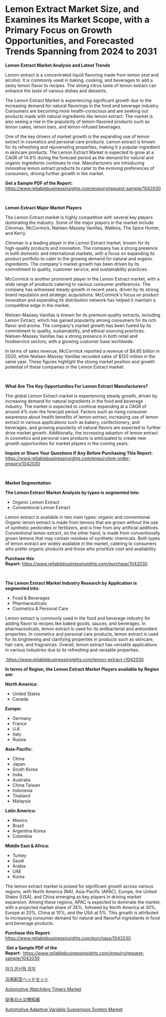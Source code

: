 <p><h1>Lemon Extract Market Size, and Examines its Market Scope, with a Primary Focus on Growth Opportunities, and Forecasted Trends Spanning from 2024 to 2031</h1></p><p><strong>Lemon Extract Market Analysis and Latest Trends</strong></p>
<p><p>Lemon extract is a concentrated liquid flavoring made from lemon zest and alcohol. It is commonly used in baking, cooking, and beverages to add a zesty lemon flavor to recipes. The strong citrus taste of lemon extract can enhance the taste of various dishes and desserts.</p><p>The Lemon Extract Market is experiencing significant growth due to the increasing demand for natural flavorings in the food and beverage industry. Consumers are becoming more health-conscious and are seeking out products made with natural ingredients like lemon extract. The market is also seeing a rise in the popularity of lemon-flavored products such as lemon cakes, lemon bars, and lemon-infused beverages.</p><p>One of the key drivers of market growth is the expanding use of lemon extract in cosmetics and personal care products. Lemon extract is known for its refreshing and rejuvenating properties, making it a popular ingredient in skincare products. The Lemon Extract Market is expected to grow at a CAGR of 14.9% during the forecast period as the demand for natural and organic ingredients continues to rise. Manufacturers are introducing innovative lemon extract products to cater to the evolving preferences of consumers, driving further growth in the market.</p></p>
<p><strong>Get a Sample PDF of the Report:&nbsp;</strong> <a href="https://www.reliablebusinessinsights.com/enquiry/request-sample/1042030">https://www.reliablebusinessinsights.com/enquiry/request-sample/1042030</a></p>
<p>&nbsp;</p>
<p><strong>Lemon Extract Major Market Players</strong></p>
<p><p>The Lemon Extract market is highly competitive with several key players dominating the industry. Some of the major players in the market include Citromax, McCormick, Nielsen-Massey Vanillas, Watkins, The Spice Hunter, and Kerry.</p><p>Citromax is a leading player in the Lemon Extract market, known for its high-quality products and innovation. The company has a strong presence in both domestic and international markets, with a focus on expanding its product portfolio to cater to the growing demand for natural and organic ingredients. The company's market growth has been driven by its commitment to quality, customer service, and sustainability practices.</p><p>McCormick is another prominent player in the Lemon Extract market, with a wide range of products catering to various consumer preferences. The company has witnessed steady growth in recent years, driven by its strong brand reputation and strategic acquisitions. McCormick's focus on product innovation and expanding its distribution network has helped it maintain a competitive edge in the market.</p><p>Nielsen-Massey Vanillas is known for its premium quality extracts, including Lemon Extract, which has gained popularity among consumers for its rich flavor and aroma. The company's market growth has been fueled by its commitment to quality, sustainability, and ethical sourcing practices. Nielsen-Massey Vanillas has a strong presence in both retail and foodservice sectors, with a growing customer base worldwide.</p><p>In terms of sales revenue, McCormick reported a revenue of $4.85 billion in 2020, while Nielsen-Massey Vanillas recorded sales of $120 million in the same year. These figures highlight the strong market position and growth potential of these companies in the Lemon Extract market.</p></p>
<p>&nbsp;</p>
<p><strong>What Are The Key Opportunities For Lemon Extract Manufacturers?</strong></p>
<p><p>The global Lemon Extract market is experiencing steady growth, driven by increasing demand for natural ingredients in the food and beverage industry. The market is expected to continue expanding at a CAGR of around 4% over the forecast period. Factors such as rising consumer awareness about health benefits of lemon extract, increasing use of lemon extract in various applications such as bakery, confectionery, and beverages, and growing popularity of natural flavors are expected to further drive market growth. Additionally, the increasing adoption of lemon extract in cosmetics and personal care products is anticipated to create new growth opportunities for market players in the coming years.</p></p>
<p><strong>Inquire or Share Your Questions If Any Before Purchasing This Report:</strong> <a href="https://www.reliablebusinessinsights.com/enquiry/pre-order-enquiry/1042030">https://www.reliablebusinessinsights.com/enquiry/pre-order-enquiry/1042030</a></p>
<p>&nbsp;</p>
<p><strong>Market Segmentation</strong></p>
<p><strong>The Lemon Extract Market Analysis by types is segmented into:</strong></p>
<p><ul><li>Organic Lemon Extract</li><li>Conventional Lemon Extract</li></ul></p>
<p><p>Lemon extract is available in two main types: organic and conventional. Organic lemon extract is made from lemons that are grown without the use of synthetic pesticides or fertilizers, and is free from any artificial additives. Conventional lemon extract, on the other hand, is made from conventionally grown lemons that may contain residues of synthetic chemicals. Both types of lemon extract are widely available in the market, catering to consumers who prefer organic products and those who prioritize cost and availability.</p></p>
<p><strong>Purchase this Report:&nbsp;</strong><a href="https://www.reliablebusinessinsights.com/purchase/1042030">https://www.reliablebusinessinsights.com/purchase/1042030</a></p>
<p>&nbsp;</p>
<p><strong>The Lemon Extract Market Industry Research by Application is segmented into:</strong></p>
<p><ul><li>Food & Beverages</li><li>Pharmaceuticals</li><li>Cosmetics & Personal Care</li></ul></p>
<p><p>Lemon extract is commonly used in the food and beverage industry for adding flavor to recipes like baked goods, sauces, and beverages. In pharmaceuticals, lemon extract is used for its antibacterial and antioxidant properties. In cosmetics and personal care products, lemon extract is used for its brightening and clarifying properties in products such as skincare, hair care, and fragrances. Overall, lemon extract has versatile applications in various industries due to its refreshing and versatile properties.</p></p>
<p><a href="https://www.reliablebusinessinsights.com/lemon-extract-r1042030">&nbsp;https://www.reliablebusinessinsights.com/lemon-extract-r1042030</a></p>
<p><strong>In terms of Region, the Lemon Extract Market Players available by Region are:</strong></p>
<p>
    <p> <strong> North America: </strong>
        <ul>
            <li>United States</li>
            <li>Canada</li>
        </ul>
        </p> 
    <p> <strong> Europe: </strong>
        <ul>
            <li>Germany</li>
            <li>France</li>
            <li>U.K.</li>
            <li>Italy</li>
            <li>Russia</li>
        </ul>
        </p> 
    <p> <strong> Asia-Pacific: </strong>
        <ul>
            <li>China</li>
            <li>Japan</li>
            <li>South Korea</li>
            <li>India</li>
            <li>Australia</li>
            <li>China Taiwan</li>
            <li>Indonesia</li>
            <li>Thailand</li>
            <li>Malaysia</li>
        </ul>
        </p> 
    <p> <strong> Latin America: </strong>
        <ul>
            <li>Mexico</li>
            <li>Brazil</li>
            <li>Argentina Korea</li>
            <li>Colombia</li>
        </ul>
        </p> 
    <p> <strong> Middle East & Africa: </strong>
        <ul>
            <li>Turkey</li>
            <li>Saudi</li>
            <li>Arabia</li>
            <li>UAE</li>
            <li>Korea</li>
        </ul>
    </p>
    </p>
<p><p>The lemon extract market is poised for significant growth across various regions, with North America (NA), Asia-Pacific (APAC), Europe, the United States (USA), and China emerging as key players in driving market expansion. Among these regions, APAC is expected to dominate the market, with a projected market share of 35%, followed by North America at 30%, Europe at 20%, China at 10%, and the USA at 5%. This growth is attributed to increasing consumer demand for natural and flavorful ingredients in food and beverage products.</p></p>
<p><strong>Purchase this Report: </strong><a href="https://www.reliablebusinessinsights.com/purchase/1042030">https://www.reliablebusinessinsights.com/purchase/1042030</a></p>
<p>&nbsp;<strong>Get a Sample PDF of the Report:&nbsp;&nbsp;</strong><a href="https://www.reliablebusinessinsights.com/enquiry/request-sample/1042030">https://www.reliablebusinessinsights.com/enquiry/request-sample/1042030</a></p>
<p><strong></strong></p>
<p><p><a href="https://github.com/tukangkrupk/Market-Research-Report-List-1/blob/main/3507850117211.md">아기 온난화 장치</a></p><p><a href="https://medium.com/@chloeconn80/%E4%B8%80%E8%88%AC%E8%88%AA%E7%A9%BA%E3%83%98%E3%83%83%E3%83%89%E3%82%BB%E3%83%83%E3%83%88%E5%B8%82%E5%A0%B4%E8%A6%8F%E6%A8%A1%E3%81%A8%E3%82%B7%E3%82%A7%E3%82%A2%E5%88%86%E6%9E%90-%E6%88%90%E9%95%B7%E3%83%88%E3%83%AC%E3%83%B3%E3%83%89%E3%81%A8%E4%BA%88%E6%B8%AC-2024%E5%B9%B4-2031%E5%B9%B4-c82afcb3e117">汎用航空ヘッドセット</a></p><p><a href="https://github.com/suitykhatun12/Market-Research-Report-List-1/blob/main/automotive-watchdog-timers-market.md">Automotive Watchdog Timers Market</a></p><p><a href="https://medium.com/@alejandroramirez23k/%E3%82%B0%E3%83%AD%E3%83%BC%E3%83%90%E3%83%AB%E5%BE%93%E6%9D%A5%E3%81%AE%E7%81%AB%E7%81%BD%E6%A4%9C%E5%87%BA%E5%99%A8%E5%B8%82%E5%A0%B4%E3%81%AE%E5%8C%85%E6%8B%AC%E7%9A%84%E5%88%86%E6%9E%90-%E6%88%90%E9%95%B7%E3%83%88%E3%83%AC%E3%83%B3%E3%83%89%E3%81%A8%E5%B8%82%E5%A0%B4%E4%BA%88%E6%B8%AC-2024%E5%B9%B4-2031%E5%B9%B4-9e1176e1c8b5">従来の火災検知器</a></p><p><a href="https://github.com/CliffMedina6/Market-Research-Report-List-5/blob/main/automotive-adaptive-variable-suspension-system-market.md">Automotive Adaptive Variable Suspension System Market</a></p></p>